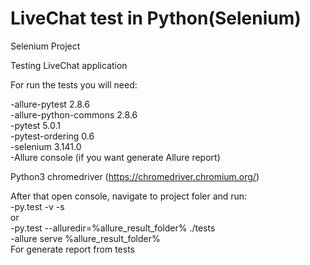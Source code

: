 # LiveChat test in Python(Selenium)
Selenium Project

Testing LiveChat application

For run the tests you will need:

-allure-pytest                   2.8.6\
-allure-python-commons           2.8.6\
-pytest                          5.0.1\
-pytest-ordering                 0.6\
-selenium                        3.141.0\
-Allure console (if you want generate Allure report)


Python3
chromedriver (https://chromedriver.chromium.org/)



After that open console, navigate to project foler and run:\
-py.test -v -s\
or \
-py.test --alluredir=%allure_result_folder% ./tests\
-allure serve %allure_result_folder%\
For generate report from tests


